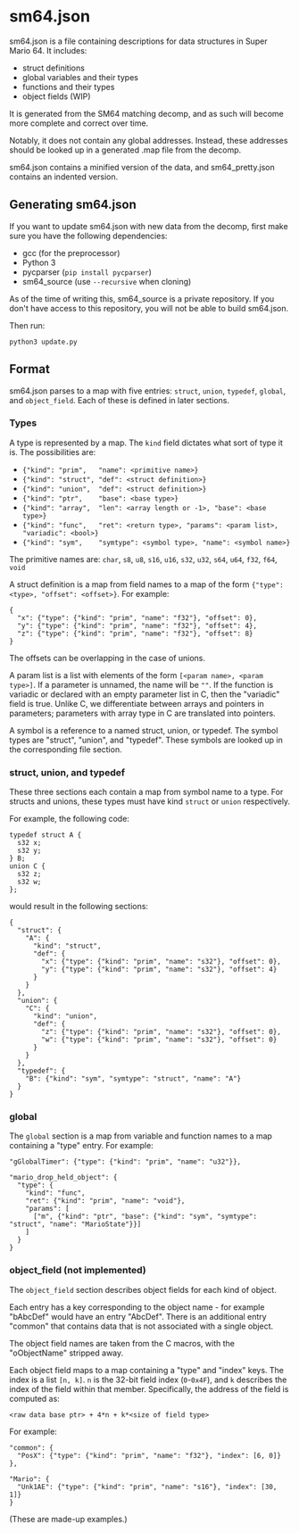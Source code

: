 
# sm64.json

sm64.json is a file containing descriptions for data structures in Super
Mario 64.
It includes:
- struct definitions
- global variables and their types
- functions and their types
- object fields (WIP)

It is generated from the SM64 matching decomp, and as such will become more
complete and correct over time.

Notably, it does not contain any global addresses. Instead, these addresses
should be looked up in a generated .map file from the decomp.

sm64.json contains a minified version of the data, and sm64_pretty.json contains
an indented version.

## Generating sm64.json

If you want to update sm64.json with new data from the decomp, first make sure
you have the following dependencies:

* gcc (for the preprocessor)
* Python 3
* pycparser (`pip install pycparser`)
* sm64_source (use `--recursive` when cloning)

As of the time of writing this, sm64_source is a private repository. If you
don't have access to this repository, you will not be able to build sm64.json.

Then run:
```
python3 update.py
```

## Format

sm64.json parses to a map with five entries: `struct`, `union`, `typedef`, `global`,
and `object_field`. Each of these is defined in later sections.

### Types

A type is represented by a map. The `kind` field dictates what sort of type it
is. The possibilities are:

* `{"kind": "prim",   "name": <primitive name>}`
* `{"kind": "struct", "def": <struct definition>}`
* `{"kind": "union",  "def": <struct definition>}`
* `{"kind": "ptr",    "base": <base type>}`
* `{"kind": "array",  "len": <array length or -1>, "base": <base type>}`
* `{"kind": "func",   "ret": <return type>, "params": <param list>, "variadic": <bool>}`
* `{"kind": "sym",    "symtype": <symbol type>, "name": <symbol name>}`

The primitive names are:
`char`,
`s8`,
`u8`,
`s16`,
`u16`,
`s32`,
`u32`,
`s64`,
`u64`,
`f32`,
`f64`,
`void`

A struct definition is a map from field names to a map of the form
`{"type": <type>, "offset": <offset>}`. For example:
```
{
  "x": {"type": {"kind": "prim", "name": "f32"}, "offset": 0},
  "y": {"type": {"kind": "prim", "name": "f32"}, "offset": 4},
  "z": {"type": {"kind": "prim", "name": "f32"}, "offset": 8}
}
```
The offsets can be overlapping in the case of unions.

A param list is a list with elements of the form `[<param name>, <param type>]`.
If a parameter is unnamed, the name will be `""`.
If the function is variadic or declared with an empty parameter list in C, then
the "variadic" field is true.
Unlike C, we differentiate between arrays and pointers in parameters; parameters
with array type in C are translated into pointers.

A symbol is a reference to a named struct, union, or typedef. The symbol types are
"struct", "union", and "typedef". These symbols are looked up in the corresponding
file section.

### struct, union, and typedef

These three sections each contain a map from symbol name to a type. For structs
and unions, these types must have kind `struct` or `union` respectively.

For example, the following code:
```
typedef struct A {
  s32 x;
  s32 y;
} B;
union C {
  s32 z;
  s32 w;
};
```
would result in the following sections:
```
{
  "struct": {
    "A": {
      "kind": "struct",
      "def": {
        "x": {"type": {"kind": "prim", "name": "s32"}, "offset": 0},
        "y": {"type": {"kind": "prim", "name": "s32"}, "offset": 4}
      }
    }
  },
  "union": {
    "C": {
      "kind": "union",
      "def": {
        "z": {"type": {"kind": "prim", "name": "s32"}, "offset": 0},
        "w": {"type": {"kind": "prim", "name": "s32"}, "offset": 0}
      }
    }
  },
  "typedef": {
    "B": {"kind": "sym", "symtype": "struct", "name": "A"}
  }
}
```

### global

The `global` section is a map from variable and function names to a map
containing a "type" entry. For example:
```
"gGlobalTimer": {"type": {"kind": "prim", "name": "u32"}},

"mario_drop_held_object": {
  "type": {
    "kind": "func",
    "ret": {"kind": "prim", "name": "void"},
    "params": [
      ["m", {"kind": "ptr", "base": {"kind": "sym", "symtype": "struct", "name": "MarioState"}}]
    ]
  }
}
```

### object_field (not implemented)

The `object_field` section describes object fields for each kind of object.

Each entry has a key corresponding to the object name - for example "bAbcDef" would
have an entry "AbcDef". There is an additional entry "common" that contains
data that is not associated with a single object.

The object field names are taken from the C macros, with the "oObjectName" stripped
away.

Each object field maps to a map containing a "type" and "index" keys. The index
is a list `[n, k]`.
`n` is the 32-bit field index (`0`-`0x4F`), and `k` describes the index of the
field within that member.
Specifically, the address of the field is computed as:
```
<raw data base ptr> + 4*n + k*<size of field type>
```

For example:
```
"common": {
  "PosX": {"type": {"kind": "prim", "name": "f32"}, "index": [6, 0]}
},

"Mario": {
  "Unk1AE": {"type": {"kind": "prim", "name": "s16"}, "index": [30, 1]}
}
```
(These are made-up examples.)
